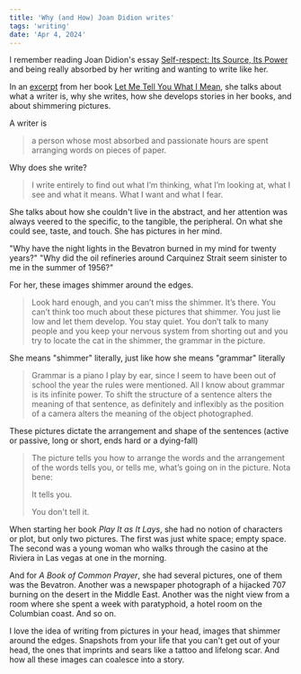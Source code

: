 ```yaml
---
title: 'Why (and How) Joan Didion writes'
tags: 'writing'
date: 'Apr 4, 2024'
---
```


I remember reading Joan Didion's essay [Self-respect: Its Source, Its Power](https://www.vogue.com/article/joan-didion-self-respect-essay-1961) and being really absorbed by her writing and wanting to write like her.

In an [excerpt](https://lithub.com/joan-didion-why-i-write/) from her book [Let Me Tell You What I Mean](https://www.goodreads.com/en/book/show/53308149), she talks about what a writer is, why she writes, how she develops stories in her books, and about shimmering pictures.

A writer is

> a person whose most absorbed and passionate hours are spent arranging words on pieces of paper.

Why does she write?

> I write entirely to find out what I’m thinking, what I’m looking at, what I see and what it means. What I want and what I fear.

She talks about how she couldn't live in the abstract, and her attention was always veered to the specific, to the tangible, the peripheral. On what she could see, taste, and touch. She has pictures in her mind.

"Why have the night lights in the Bevatron burned in my mind for twenty years?" "Why did the oil refineries around Carquinez Strait seem sinister to me in the summer of 1956?"

For her, these images shimmer around the edges.

> Look hard enough, and you can’t miss the shimmer. It’s there. You can’t think too much about these pictures that shimmer. You just lie low and let them develop. You stay quiet. You don’t talk to many people and you keep your nervous system from shorting out and you try to locate the cat in the shimmer, the grammar in the picture.

She means "shimmer" literally, just like how she means "grammar" literally

> Grammar is a piano I play by ear, since I seem to have been out of school the year the rules were mentioned. All I know about grammar is its infinite power. To shift the structure of a sentence alters the meaning of that sentence, as definitely and inflexibly as the position of a camera alters the meaning of the object photographed.

These pictures dictate the arrangement and shape of the sentences (active or passive, long or short, ends hard or a dying-fall)

> The picture tells you how to arrange the words and the arrangement of the words tells you, or tells me, what’s going on in the picture.
> Nota bene:
>
> It tells you.
>
> You don't tell it.

When starting her book _Play It as It Lays_, she had no notion of characters or plot, but only two pictures. The first was just white space; empty space. The second was a young woman who walks through the casino at the Riviera in Las vegas at one in the morning.

And for _A Book of Common Prayer_, she had several pictures, one of them was the Bevatron. Another was a newspaper photograph of a hijacked 707 burning on the desert in the Middle East. Another was the night view from a room where she spent a week with paratyphoid, a hotel room on the Columbian coast. And so on.

I love the idea of writing from pictures in your head, images that shimmer around the edges. Snapshots from your life that you can't get out of your head, the ones that imprints and sears like a tattoo and lifelong scar. And how all these images can coalesce into a story.
